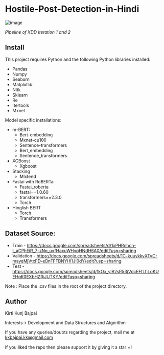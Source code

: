 # Hostile-Post-Detection-in-Hindi

![image](https://user-images.githubusercontent.com/70293103/111769538-59bb7f80-88cf-11eb-8d3d-46dee6f33a35.png)

*Pipeline of KDD Iteration 1 and 2*

## Install
This project requires Python and the following Python libraries installed:
* Pandas
* Numpy
* Seaborn
* Matplotlib
* Nltk
* Sklearn
* Re
* Itertools
* Mxnet

Model specific installations:
* m-BERT:
   * Bert-embedding
   * Mxnet-cu100
   * Sentence-transformers
   * Bert_embedding
   * Sentence_transformers
* XGBoost
   * Xgboost
* Stacking
   * Mlxtend
* Fastai with RoBERTa
   * Fastai_roberta
   * fastai==1.0.60
   * transformers==2.3.0
   * Torch
* Hinglish BERT
   * Torch
   * Transformers






## Dataset Source:
* Train - https://docs.google.com/spreadsheets/d/1xPHRnhcn-t_aCPhEiR_7-zNq_uxfHaxuWHvpHNdH6A0/edit?usp=sharing
* Validation - https://docs.google.com/spreadsheets/d/1C-kuuykkvXTvC-mayqMjVtxFD-eBnFFFBNYHl1JI0dY/edit?usp=sharing
* Test - https://docs.google.com/spreadsheets/d/1kOx_ylB2sR53jVdcEFfLfiLoKUEHqK0EXbHZRiJUTKY/edit?usp=sharing


Note : Place the .csv files in the root of the project directory.

## Author

Kirti Kunj Bajpai

Interests-> Development and Data Structures and Algorithm

If you have any queries/doubts regarding the project, mail me at kkbajpai.kk@gmail.com

If you liked the repo then please support it by giving it a star ⭐!
